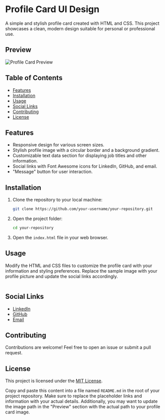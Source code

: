 # Profile Card UI Design

A simple and stylish profile card created with HTML and CSS. This project showcases a clean, modern design suitable for personal or professional use.

## Preview

![Profile Card Preview](images/preview.png)

## Table of Contents

- [Features](#features)
- [Installation](#installation)
- [Usage](#usage)
- [Social Links](#social-links)
- [Contributing](#contributing)
- [License](#license)

## Features

- Responsive design for various screen sizes.
- Stylish profile image with a circular border and a background gradient.
- Customizable text data section for displaying job titles and other information.
- Social links with Font Awesome icons for LinkedIn, GitHub, and email.
- "Message" button for user interaction.

## Installation

1. Clone the repository to your local machine:

   ```bash
   git clone https://github.com/your-username/your-repository.git
   ```

2. Open the project folder:

   ```bash
   cd your-repository
   ```

3. Open the `index.html` file in your web browser.

## Usage

Modify the HTML and CSS files to customize the profile card with your information and styling preferences. Replace the sample image with your profile picture and update the social links accordingly.

<!-- Replace "images/kumar.jpg" with your own profile image -->
<img src="images/kumar.jpg" alt="" class="profile-img" />

<!-- Update the social links with your own profiles -->
<a href="https://www.linkedin.com/in/your-linkedin-profile" target="_blank">
    <i class="fab fa-linkedin"></i>
</a>
<a href="https://github.com/your-github-profile" target="_blank">
    <i class="fab fa-github"></i>
</a>
<a href="mailto:your-email@example.com" target="_blank">
    <i class="far fa-envelope"></i>
</a>

## Social Links

- [LinkedIn](https://www.linkedin.com/in/your-linkedin-profile)
- [GitHub](https://github.com/your-github-profile)
- [Email](mailto:your-email@example.com)

## Contributing

Contributions are welcome! Feel free to open an issue or submit a pull request.

## License

This project is licensed under the [MIT License](LICENSE).


Copy and paste this content into a file named `README.md` in the root of your project repository. Make sure to replace the placeholder links and information with your actual details. Additionally, you may want to update the image path in the "Preview" section with the actual path to your profile card image.
